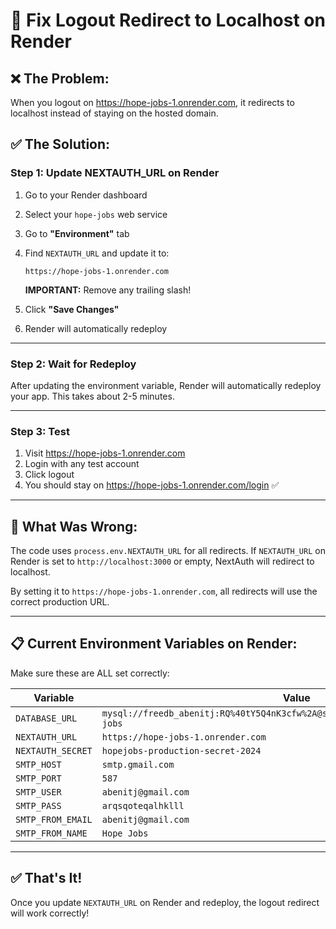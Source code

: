 # 🔧 Fix Logout Redirect to Localhost on Render

## ❌ **The Problem:**
When you logout on https://hope-jobs-1.onrender.com, it redirects to localhost instead of staying on the hosted domain.

## ✅ **The Solution:**

### **Step 1: Update NEXTAUTH_URL on Render**

1. Go to your Render dashboard
2. Select your `hope-jobs` web service
3. Go to **"Environment"** tab
4. Find `NEXTAUTH_URL` and update it to:
   ```
   https://hope-jobs-1.onrender.com
   ```
   **IMPORTANT:** Remove any trailing slash!

5. Click **"Save Changes"**
6. Render will automatically redeploy

---

### **Step 2: Wait for Redeploy**

After updating the environment variable, Render will automatically redeploy your app. This takes about 2-5 minutes.

---

### **Step 3: Test**

1. Visit https://hope-jobs-1.onrender.com
2. Login with any test account
3. Click logout
4. You should stay on https://hope-jobs-1.onrender.com/login ✅

---

## 🎯 **What Was Wrong:**

The code uses `process.env.NEXTAUTH_URL` for all redirects. If `NEXTAUTH_URL` on Render is set to `http://localhost:3000` or empty, NextAuth will redirect to localhost.

By setting it to `https://hope-jobs-1.onrender.com`, all redirects will use the correct production URL.

---

## 📋 **Current Environment Variables on Render:**

Make sure these are ALL set correctly:

| Variable | Value |
|----------|-------|
| `DATABASE_URL` | `mysql://freedb_abenitj:RQ%40tY5Q4nK3cfw%2A@sql.freedb.tech:3306/freedb_hope-jobs` |
| `NEXTAUTH_URL` | `https://hope-jobs-1.onrender.com` |
| `NEXTAUTH_SECRET` | `hopejobs-production-secret-2024` |
| `SMTP_HOST` | `smtp.gmail.com` |
| `SMTP_PORT` | `587` |
| `SMTP_USER` | `abenitj@gmail.com` |
| `SMTP_PASS` | `arqsqoteqalhklll` |
| `SMTP_FROM_EMAIL` | `abenitj@gmail.com` |
| `SMTP_FROM_NAME` | `Hope Jobs` |

---

## ✅ **That's It!**

Once you update `NEXTAUTH_URL` on Render and redeploy, the logout redirect will work correctly!

